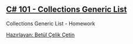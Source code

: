 ## [C# 101 - Collections Generic List](https://app.patika.dev/courses/csharp-101/2-generic-koleksiyonlar)
Collections Generic List - Homework

[Hazırlayan: Betül Çelik Çetin](https://app.patika.dev/celikbet)